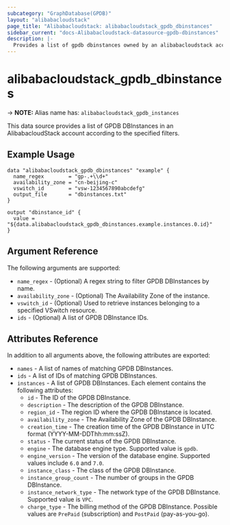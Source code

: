 ```yaml
---
subcategory: "GraphDatabase(GPDB)"
layout: "alibabacloudstack"
page_title: "Alibabacloudstack: alibabacloudstack_gpdb_dbinstances"
sidebar_current: "docs-Alibabacloudstack-datasource-gpdb-dbinstances"
description: |- 
  Provides a list of gpdb dbinstances owned by an alibabacloudstack account.
---
```


# alibabacloudstack_gpdb_dbinstances
-> **NOTE:** Alias name has: `alibabacloudstack_gpdb_instances`

This data source provides a list of GPDB DBInstances in an AlibabacloudStack account according to the specified filters.

## Example Usage

```hcl
data "alibabacloudstack_gpdb_dbinstances" "example" {
  name_regex        = "gp-.+\\d+"
  availability_zone = "cn-beijing-c"
  vswitch_id        = "vsw-1234567890abcdefg"
  output_file       = "dbinstances.txt"
}

output "dbinstance_id" {
  value = "${data.alibabacloudstack_gpdb_dbinstances.example.instances.0.id}"
}
```

## Argument Reference

The following arguments are supported:

* `name_regex` - (Optional) A regex string to filter GPDB DBInstances by name.
* `availability_zone` - (Optional) The Availability Zone of the instance.
* `vswitch_id` - (Optional) Used to retrieve instances belonging to a specified VSwitch resource.
* `ids` - (Optional) A list of GPDB DBInstance IDs.

## Attributes Reference

In addition to all arguments above, the following attributes are exported:

* `names` - A list of names of matching GPDB DBInstances.
* `ids` - A list of IDs of matching GPDB DBInstances.
* `instances` - A list of GPDB DBInstances. Each element contains the following attributes:
  * `id` - The ID of the GPDB DBInstance.
  * `description` - The description of the GPDB DBInstance.
  * `region_id` - The region ID where the GPDB DBInstance is located.
  * `availability_zone` - The Availability Zone of the GPDB DBInstance.
  * `creation_time` - The creation time of the GPDB DBInstance in UTC format (YYYY-MM-DDThh:mm:ssZ).
  * `status` - The current status of the GPDB DBInstance.
  * `engine` - The database engine type. Supported value is `gpdb`.
  * `engine_version` - The version of the database engine. Supported values include `6.0` and `7.0`.
  * `instance_class` - The class of the GPDB DBInstance.
  * `instance_group_count` - The number of groups in the GPDB DBInstance.
  * `instance_network_type` - The network type of the GPDB DBInstance. Supported value is `VPC`.
  * `charge_type` - The billing method of the GPDB DBInstance. Possible values are `PrePaid` (subscription) and `PostPaid` (pay-as-you-go).